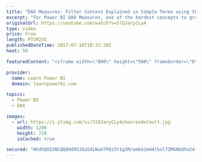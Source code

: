 ```yaml
---
title: "DAX Measures: Filter Context Explained in Simple Terms using the I.C.A.N. Principle"
excerpt: "For Power BI DAX Measures, one of the hardest concepts to grasp is the Filter Context. Or is it? I explain the “Filter Context” using the 4-easy step approach of the I.C.A.N. Principle. ==  I. Incoming Filters ==  C. CALCULATE does it’s Magic! ==  A. Apply relationships (filters flow Across relationships)"
originalUrl: https://youtube.com/watch?v=SlQJaryCLy4
type: video
price: Free
length: PT5M23S
publishedDateTime: 2017-07-10T10:33:30Z
heat: 50

featuredContent: "<iframe width=\"800\" height=\"500\" frameborder=\"0\" src=\"https://www.youtube.com/embed/SlQJaryCLy4\" allow=\"accelerometer; autoplay; encrypted-media; gyroscope; picture-in-picture\" allowfullscreen></iframe>"

provider:
  name: Learn Power BI
  domain: learnpowerbi.com

topics:
  - Power BI
  - DAX

images:
  - url: https://i.ytimg.com/vi/SlQJaryCLy4/maxresdefault.jpg
    width: 1280
    height: 720
    isCached: true

secured: "WVdVQOIGNCQQ89d95JOu5diNuU7POz5Y1g5M/wmk62mH4tkxl7ZMkNbdho24+gKAuPTDCywhEhVzt8J3bdTN1RQEKauzOaiDUKS5pVQ2UpqK5snqZjHZetnr9CV2ih3q9MFG65aWBXITIyQXywzJegTYu+KAjU1mZm9CS1usp2X0B2vRbM/7Sqg2bXC0NoT71fdSeKHL8WrV/bN2D2GBRxN0uHECjdoXpcpr1NwM5+Xt40P7AVN7ejTeTSjgHnPdbjQGZ3ARsal3u2KrCJ7wZIg7EdYHEIq2vMA+9LPhdULViFg/Ekw275NjtV+untYzbQtqEwLW9Ubw6HbWTAoiG1MCVyLTZLoHny3WDrm67MG4/I+6i2n6YIXYMFTO9GxPqhWOfYgGy7rcNpAJrKucyBsuiv04tqFmikGmglcGQms=;bBxlzRciMVxgkm+op1lXdg=="
---
```


